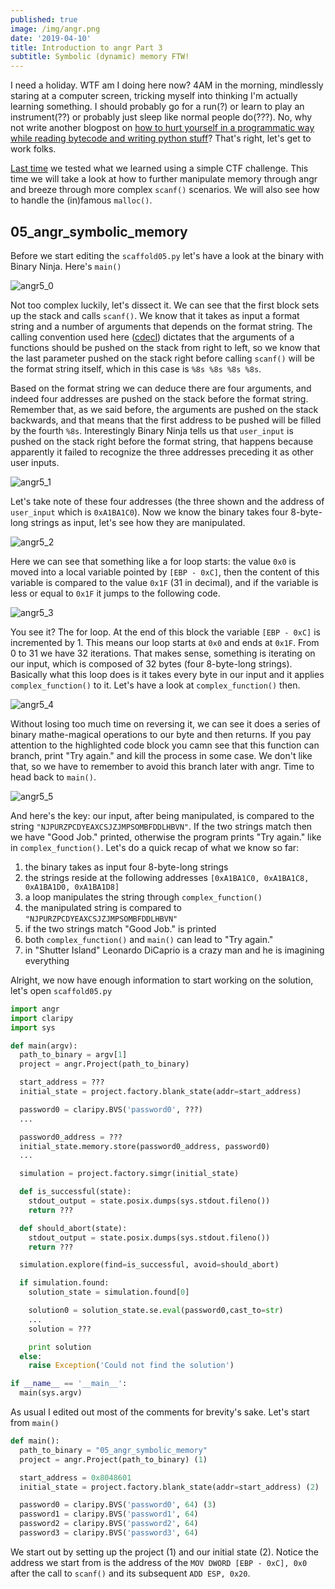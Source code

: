 ```yaml
---
published: true
image: /img/angr.png
date: '2019-04-10'
title: Introduction to angr Part 3
subtitle: Symbolic (dynamic) memory FTW!
---
```

I need a holiday. WTF am I doing here now? 4AM in the morning, mindlessly staring at a computer screen, tricking myself into thinking I'm actually learning something. I should probably go for a run(?) or learn to play an instrument(??) or probably just sleep like normal people do(???). No, why not write another blogpost on [how to hurt yourself in a programmatic way while reading bytecode and writing python stuff](https://docs.angr.io/)? That's right, let's get to work folks.

[Last time](https://blog.notso.pro/2019-04-03-angr-introduction-part2.1/) we tested what we learned using a simple CTF challenge. This time we will take a look at how to further manipulate memory through angr and breeze through more complex `scanf()` scenarios. We will also see how to handle the (in)famous `malloc()`.

## 05_angr_symbolic_memory

Before we start editing the `scaffold05.py` let's have a look at the binary with Binary Ninja. Here's `main()`

![angr5_0]({{site.baseurl}}/img/angr5_0.png)

Not too complex luckily, let's dissect it. We can see that the first block sets up the stack and calls `scanf()`. We know that it takes as input a format string and a number of arguments that depends on the format string. The calling convention used here ([cdecl](https://en.wikipedia.org/wiki/X86_calling_conventions#cdecl)) dictates that the arguments of a functions should be pushed on the stack from right to left, so we know that the last parameter pushed on the stack right before calling `scanf()` will be the format string itself, which in this case is `%8s %8s %8s %8s`. 

Based on the format string we can deduce there are four arguments, and indeed four addresses are pushed on the stack before the format string. Remember that, as we said before, the arguments are pushed on the stack backwards, and that means that the first address to be pushed will be filled by the fourth `%8s`. Interestingly Binary Ninja tells us that `user_input` is pushed on the stack right before the format string, that happens because apparently it failed to recognize the three addresses preceding it as other user inputs.

![angr5_1]({{site.baseurl}}/img/angr5_1.png)

Let's take note of these four addresses (the three shown and the address of `user_input` which is `0xA1BA1C0`). Now we know the binary takes four 8-byte-long strings as input, let's see how they are manipulated.

![angr5_2]({{site.baseurl}}/img/angr5_2.png)

Here we can see that something like a for loop starts: the value `0x0` is moved into a local variable pointed by `[EBP - 0xC]`, then the content of this variable is compared to the value `0x1F` (31 in decimal), and if the variable is less or equal to `0x1F` it jumps to the following code.

![angr5_3]({{site.baseurl}}/img/angr5_3.png)

You see it? The for loop. At the end of this block the variable `[EBP - 0xC]` is incremented by 1. This means our loop starts at `0x0` and ends at `0x1F`. From 0 to 31 we have 32 iterations. That makes sense, something is iterating on our input, which is composed of 32 bytes (four 8-byte-long strings). Basically what this loop does is it takes every byte in our input and it applies `complex_function()` to it. Let's have a look at `complex_function()` then.

![angr5_4]({{site.baseurl}}/img/angr5_4.png)

Without losing too much time on reversing it, we can see it does a series of binary mathe-magical operations to our byte and then returns. If you pay attention to the highlighted code block you camn see that this function can branch, print "Try again." and kill the process in some case. We don't like that, so we have to remember to avoid this branch later with angr. Time to head back to `main()`.

![angr5_5]({{site.baseurl}}/img/angr5_5.png)

And here's the key: our input, after being manipulated, is compared to the string `"NJPURZPCDYEAXCSJZJMPSOMBFDDLHBVN"`. If the two strings match then we have "Good Job." printed, otherwise the program prints "Try again." like in `complex_function()`. Let's do a quick recap of what we know so far:

1. the binary takes as input four 8-byte-long strings
2. the strings reside at the following addresses `[0xA1BA1C0, 0xA1BA1C8, 0xA1BA1D0, 0xA1BA1D8]`
3. a loop manipulates the string through `complex_function()`
4. the manipulated string is compared to `"NJPURZPCDYEAXCSJZJMPSOMBFDDLHBVN"`
5. if the two strings match "Good Job." is printed
6. both `complex_function()` and `main()` can lead to "Try again."
7. in "Shutter Island" Leonardo DiCaprio is a crazy man and he is imagining everything

Alright, we now have enough information to start working on the solution, let's open `scaffold05.py`

```python
import angr
import claripy
import sys

def main(argv):
  path_to_binary = argv[1]
  project = angr.Project(path_to_binary)

  start_address = ???
  initial_state = project.factory.blank_state(addr=start_address)

  password0 = claripy.BVS('password0', ???)
  ...

  password0_address = ???
  initial_state.memory.store(password0_address, password0)
  ...

  simulation = project.factory.simgr(initial_state)

  def is_successful(state):
    stdout_output = state.posix.dumps(sys.stdout.fileno())
    return ???

  def should_abort(state):
    stdout_output = state.posix.dumps(sys.stdout.fileno())
    return ???

  simulation.explore(find=is_successful, avoid=should_abort)

  if simulation.found:
    solution_state = simulation.found[0]

    solution0 = solution_state.se.eval(password0,cast_to=str)
    ...
    solution = ???

    print solution
  else:
    raise Exception('Could not find the solution')

if __name__ == '__main__':
  main(sys.argv)
```

As usual I edited out most of the comments for brevity's sake. Let's start from `main()`

```python
def main():
  path_to_binary = "05_angr_symbolic_memory"
  project = angr.Project(path_to_binary) (1)

  start_address = 0x8048601
  initial_state = project.factory.blank_state(addr=start_address) (2)

  password0 = claripy.BVS('password0', 64) (3)
  password1 = claripy.BVS('password1', 64)
  password2 = claripy.BVS('password2', 64)
  password3 = claripy.BVS('password3', 64)
```

We start out by setting up the project (1) and our initial state (2). Notice the address we start from is the address of the `MOV DWORD [EBP - 0xC], 0x0` after the call to `scanf()` and its subsequent `ADD ESP, 0x20`.

